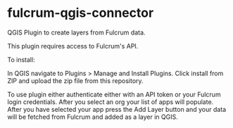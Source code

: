 # fulcrum-qgis-connector
QGIS Plugin to create layers from Fulcrum data.

This plugin requires access to Fulcrum's API.

To install:

In QGIS navigate to Plugins > Manage and Install Plugins.
Click install from ZIP and upload the zip file from this repository.

To use plugin either authenticate either with an API token or your Fulcrum login credentials.  After you select an org your list of apps will populate.  After you have selected your app press the Add Layer button and your data will be fetched from Fulcrum and added as a layer in QGIS.
